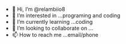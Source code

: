- 👋 Hi, I’m @relambiio8
- 👀 I’m interested in ...programing and coding
- 🌱 I’m currently learning ...coding
- 💞️ I’m looking to collaborate on ...
- 📫 How to reach me ...email/phone

<!---
relambiio8/relambiio8 is a ✨ special ✨ repository because its `README.md` (this file) appears on your GitHub profile.
You can click the Preview link to take a look at your changes.
--->
